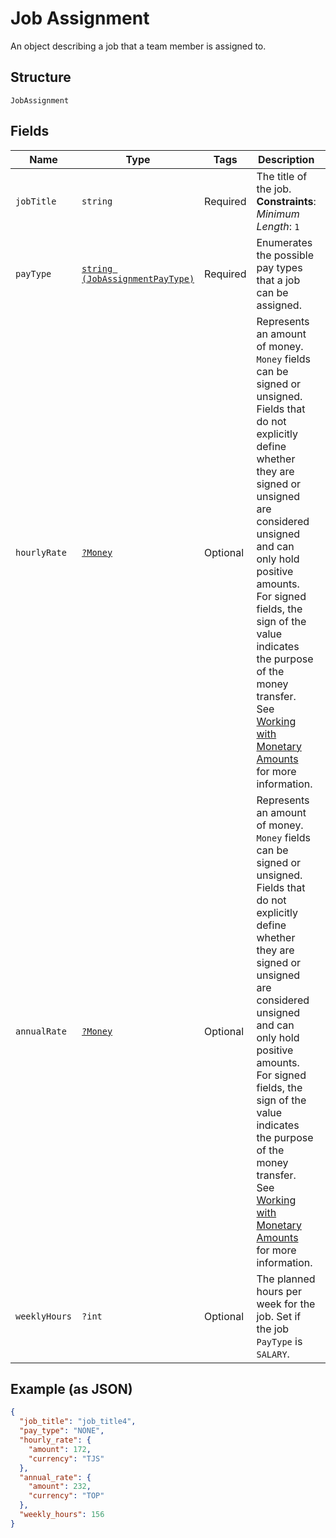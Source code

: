 
# Job Assignment

An object describing a job that a team member is assigned to.

## Structure

`JobAssignment`

## Fields

| Name | Type | Tags | Description | Getter | Setter |
|  --- | --- | --- | --- | --- | --- |
| `jobTitle` | `string` | Required | The title of the job.<br>**Constraints**: *Minimum Length*: `1` | getJobTitle(): string | setJobTitle(string jobTitle): void |
| `payType` | [`string (JobAssignmentPayType)`](../../doc/models/job-assignment-pay-type.md) | Required | Enumerates the possible pay types that a job can be assigned. | getPayType(): string | setPayType(string payType): void |
| `hourlyRate` | [`?Money`](../../doc/models/money.md) | Optional | Represents an amount of money. `Money` fields can be signed or unsigned.<br>Fields that do not explicitly define whether they are signed or unsigned are<br>considered unsigned and can only hold positive amounts. For signed fields, the<br>sign of the value indicates the purpose of the money transfer. See<br>[Working with Monetary Amounts](https://developer.squareup.com/docs/build-basics/working-with-monetary-amounts)<br>for more information. | getHourlyRate(): ?Money | setHourlyRate(?Money hourlyRate): void |
| `annualRate` | [`?Money`](../../doc/models/money.md) | Optional | Represents an amount of money. `Money` fields can be signed or unsigned.<br>Fields that do not explicitly define whether they are signed or unsigned are<br>considered unsigned and can only hold positive amounts. For signed fields, the<br>sign of the value indicates the purpose of the money transfer. See<br>[Working with Monetary Amounts](https://developer.squareup.com/docs/build-basics/working-with-monetary-amounts)<br>for more information. | getAnnualRate(): ?Money | setAnnualRate(?Money annualRate): void |
| `weeklyHours` | `?int` | Optional | The planned hours per week for the job. Set if the job `PayType` is `SALARY`. | getWeeklyHours(): ?int | setWeeklyHours(?int weeklyHours): void |

## Example (as JSON)

```json
{
  "job_title": "job_title4",
  "pay_type": "NONE",
  "hourly_rate": {
    "amount": 172,
    "currency": "TJS"
  },
  "annual_rate": {
    "amount": 232,
    "currency": "TOP"
  },
  "weekly_hours": 156
}
```


